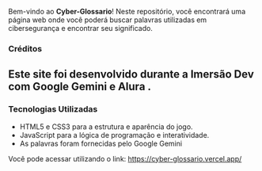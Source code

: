
Bem-vindo ao **Cyber-Glossario**! Neste repositório, você encontrará uma página web onde você poderá buscar palavras utilizadas em cibersegurança e encontrar seu significado.
### Créditos
Este site foi desenvolvido durante a Imersão Dev com Google Gemini e Alura . 
---
### Tecnologias Utilizadas

- HTML5 e CSS3 para a estrutura e aparência do jogo.
- JavaScript para a lógica de programação e interatividade.
- As palavras foram fornecidas pelo Google Gemini

Você pode acessar utilizando o link:
https://cyber-glossario.vercel.app/
